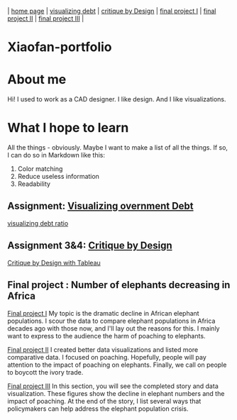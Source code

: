 | [home page](https://xf3z.github.io/Xiaofan-portfolio/) | [visualizing debt](visualizing-government-debt) | [critique by Design](critique-by-design) | [final project I](final-project-part-one) | [final project II](final-project-part-two) | [final project III](final-project-part-three) |

# Xiaofan-portfolio

# About me
Hi! I used to work as a CAD designer. I like design. And I like visualizations. 

# What I hope to learn
All the things - obviously. Maybe I want to make a list of all the things.  If so, I can do so in Markdown like this: 

1. Color matching
2. Reduce useless information
3. Readability

## Assignment: [Visualizing overnment Debt](visualizing-government-debt)
 [visualizing debt ratio](visualizing-government-debt.md)

## Assignment 3&4: [Critique by Design](critique-by-design)
[Critique by Design with Tableau](critique-by-design)

## Final project : Number of elephants decreasing in Africa

[Final project I](final-project-part-one)
My topic is the dramatic decline in African elephant populations. I scour the data to compare elephant populations in Africa decades ago with those now, and I'll lay out the reasons for this. I mainly want to express to the audience the harm of poaching to elephants.

[Final project II](final-project-part-two)
I created better data visualizations and listed more comparative data. I focused on poaching. Hopefully, people will pay attention to the impact of poaching on elephants. Finally, we call on people to boycott the ivory trade.

[Final project III](final-project-part-three)
In this section, you will see the completed story and data visualization. These figures show the decline in elephant numbers and the impact of poaching. At the end of the story, I list several ways that policymakers can help address the elephant population crisis.


